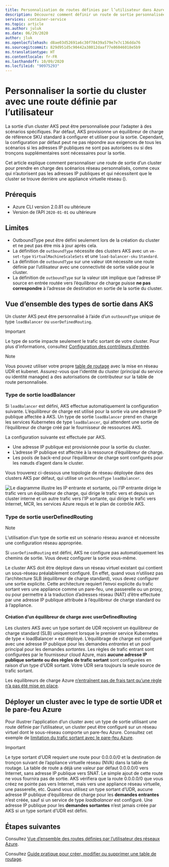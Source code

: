 ```yaml
---
title: Personnalisation de routes définies par l’utilisateur dans Azure Kubernetes Service (AKS)
description: Découvrez comment définir un route de sortie personnalisée dans Azure Kubernetes Service (AKS)
services: container-service
ms.topic: article
ms.author: juluk
ms.date: 06/29/2020
author: jluk
ms.openlocfilehash: d8ae03d52691a6c30f78439a579e7e7c136dda76
ms.sourcegitcommit: 829d951d5c90442a38012daaf77e86046018e5b9
ms.translationtype: HT
ms.contentlocale: fr-FR
ms.lasthandoff: 10/09/2020
ms.locfileid: "90975293"
---
```

# <a name="customize-cluster-egress-with-a-user-defined-route"></a>Personnaliser la sortie du cluster avec une route définie par l’utilisateur

La sortie d’un cluster AKS peut être personnalisée pour l’adapter à des scénarios spécifiques. Par défaut, AKS provisionne un équilibreur de charge de référence SKU standard à configurer et utiliser pour la sortie. Cependant, la configuration par défaut peut ne pas répondre aux exigences de tous les scénarios si les adresses IP publiques ne sont pas autorisées ou si des tronçons supplémentaires sont nécessaires pour la sortie.

Cet article explique comment personnaliser une route de sortie d’un cluster pour prendre en charge des scénarios réseau personnalisés, comme ceux qui n’autorisent pas les adresses IP publiques et qui nécessitent que le cluster se trouve derrière une appliance virtuelle réseau ().

## <a name="prerequisites"></a>Prérequis
* Azure CLI version 2.0.81 ou ultérieure
* Version de l’API `2020-01-01` ou ultérieure


## <a name="limitations"></a>Limites
* OutboundType peut être défini seulement lors de la création du cluster et ne peut pas être mis à jour après cela.
* La définition de `outboundType` nécessite des clusters AKS avec un `vm-set-type` `VirtualMachineScaleSets` et une `load-balancer-sku` `Standard`.
* La définition de `outboundType` sur une valeur `UDR` nécessite une route définie par l’utilisateur avec une connectivité de sortie valide pour le cluster.
* La définition de `outboundType` sur la valeur `UDR` implique que l’adresse IP source en entrée routée vers l’équilibreur de charge puisse **ne pas correspondre** à l’adresse de destination en sortie de la sortie du cluster.

## <a name="overview-of-outbound-types-in-aks"></a>Vue d’ensemble des types de sortie dans AKS

Un cluster AKS peut être personnalisé à l’aide d’un `outboundType` unique de type `loadBalancer` ou `userDefinedRouting`.

> [!IMPORTANT]
> Le type de sortie impacte seulement le trafic sortant de votre cluster. Pour plus d’informations, consultez [Configuration des contrôleurs d’entrée](ingress-basic.md).

> [!NOTE]
> Vous pouvez utiliser votre propre [table de routage][byo-route-table] avec la mise en réseau UDR et kubenet. Assurez-vous que l’identité du cluster (principal du service ou identité managée) a des autorisations de contributeur sur la table de route personnalisée.

### <a name="outbound-type-of-loadbalancer"></a>Type de sortie loadBalancer

Si `loadBalancer` est défini, AKS effectue automatiquement la configuration suivante. L’équilibreur de charge est utilisé pour la sortie via une adresse IP publique affectée à AKS. Un type de sortie `loadBalancer` prend en charge les services Kubernetes de type `loadBalancer`, qui attendent une sortie de l’équilibreur de charge créé par le fournisseur de ressources AKS.

La configuration suivante est effectuée par AKS.
   * Une adresse IP publique est provisionnée pour la sortie du cluster.
   * L’adresse IP publique est affectée à la ressource d’équilibreur de charge.
   * Les pools de back-end pour l’équilibreur de charge sont configurés pour les nœuds d’agent dans le cluster.

Vous trouverez ci-dessous une topologie de réseau déployée dans des clusters AKS par défaut, qui utilise un `outboundType` `loadBalancer`.

![Le diagramme illustre les IP entrante et sortante, où l’IP entrante dirige le trafic vers un équilibreur de charge, qui dirige le trafic vers et depuis un cluster interne et un autre trafic vers l’IP sortante, qui dirige le trafic vers Internet, MCR, les services Azure requis et le plan de contrôle AKS.](media/egress-outboundtype/outboundtype-lb.png)

### <a name="outbound-type-of-userdefinedrouting"></a>Type de sortie userDefinedRouting

> [!NOTE]
> L’utilisation d’un type de sortie est un scénario réseau avancé et nécessite une configuration réseau appropriée.

Si `userDefinedRouting` est défini, AKS ne configure pas automatiquement les chemins de sortie. Vous devez configurer la sortie vous-même.

Le cluster AKS doit être déployé dans un réseau virtuel existant qui contient un sous-réseau préalablement configuré. En effet, quand vous n’utilisez pas l’architecture SLB (équilibreur de charge standard), vous devez configurer une sortie explicite. Cette architecture requiert l’envoi explicite du trafic sortant vers une appliance comme un pare-feu, une passerelle ou un proxy, ou pour permettre à la traduction d’adresses réseau (NAT) d’être effectuée par une adresse IP publique attribuée à l’équilibreur de charge standard ou à l’appliance.

#### <a name="load-balancer-creation-with-userdefinedrouting"></a>Création d’un équilibreur de charge avec userDefinedRouting

Les clusters AKS avec un type sortant de UDR reçoivent un équilibreur de charge standard (SLB) uniquement lorsque le premier service Kubernetes de type « loadBalancer » est déployé. L’équilibrage de charge est configuré avec une adresse IP publique pour les demandes *entrantes* et un pool principal pour les demandes *sortantes*. Les règles de trafic entrant sont configurées par le fournisseur cloud Azure, mais **aucune adresse IP publique sortante ou des règles de trafic sortant** sont configurées en raison d’un type d’UDR sortant. Votre UDR sera toujours la seule source de trafic sortant.

Les équilibreurs de charge Azure [n’entraînent pas de frais tant qu’une règle n’a pas été mise en place](https://azure.microsoft.com/pricing/details/load-balancer/).

## <a name="deploy-a-cluster-with-outbound-type-of-udr-and-azure-firewall"></a>Déployer un cluster avec le type de sortie UDR et le pare-feu Azure

Pour illustrer l’application d’un cluster avec un type de sortie utilisant une route définie par l’utilisateur, un cluster peut être configuré sur un réseau virtuel dont le sous-réseau comporte un pare-feu Azure. Consultez cet exemple de [limitation du trafic sortant avec le pare-feu Azure](limit-egress-traffic.md#restrict-egress-traffic-using-azure-firewall).

> [!IMPORTANT]
> Le type sortant d’UDR requiert une route pour 0.0.0.0/0 et la destination de tronçon suivant de l’appliance virtuelle réseau (NVA) dans la table de routage.
> La table de route a déjà une valeur par défaut 0.0.0.0/0 vers Internet, sans adresse IP publique vers SNAT. Le simple ajout de cette route ne vous fournira pas de sortie. AKS vérifiera que la route 0.0.0.0/0 que vous créez ne pointe pas vers Internet, mais vers une appliance réseau virtuelle, une passerelle, etc. Quand vous utilisez un type sortant d’UDR, aucune adresse IP publique d’équilibreur de charge pour les **demandes entrantes** n’est créée, sauf si un service de type *loadbalancer* est configuré. Une adresse IP publique pour les **demandes sortantes** n’est jamais créée par AKS si un type sortant d’UDR est défini.

## <a name="next-steps"></a>Étapes suivantes

Consultez [Vue d’ensemble des routes définies par l’utilisateur des réseaux Azure](../virtual-network/virtual-networks-udr-overview.md).

Consultez [Guide pratique pour créer, modifier ou supprimer une table de routage](../virtual-network/manage-route-table.md).

<!-- LINKS - internal -->
[az-aks-get-credentials]: /cli/azure/aks?view=azure-cli-latest#az-aks-get-credentials
[byo-route-table]: configure-kubenet.md#bring-your-own-subnet-and-route-table-with-kubenet
